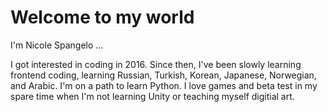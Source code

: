 # Welcome to my world

I'm Nicole Spangelo ...

I got interested in coding in 2016. Since then, I've been slowly learning frontend coding, learning Russian, Turkish, Korean, Japanese, Norwegian, and Arabic. I'm on a path to learn Python. I love games and beta test in my spare time when I'm not learning Unity or teaching myself digitial art. 

